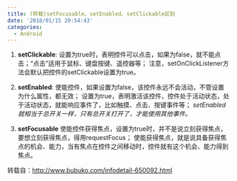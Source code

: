 ```yaml
---
title: (转载)setFocusable、setEnabled、setClickable区别
date: '2018/01/15 20:54:43'
categories:
  - Android
---
```



1. **setClickable**:  设置为true时，表明控件可以点击，如果为false，就不能点击；“点击”适用于鼠标、键盘按键、遥控器等；
注意，setOnClickListener方法会默认把控件的setClickable设置为true。


2. **setEnabled**:  使能控件，如果设置为false，该控件永远不会活动，不管设置为什么属性，都无效；
设置为true，表明激活该控件，控件处于活动状态，处于活动状态，就能响应事件了，比如触摸、点击、按键事件等；
*setEnabled就相当于总开关一样，只有总开关打开了，才能使用其他事件。*

3. **setFocusable** 使能控件获得焦点，设置为true时，并不是说立刻获得焦点，要想立刻获得焦点，得用requestFocus；
使能获得焦点，就是说具备获得焦点的机会、能力，当有焦点在控件之间移动时，控件就有这个机会、能力得到焦点。

转载自：http://www.bubuko.com/infodetail-650092.html
                                                                                                                                                                                                                                                                                                                                                                                                                                                                                                                                                                                                                                                                                                                                                                                                                                                                                                                                                                                                                                                                                                                                                                                                                                                                                                                                                                                                                                                                                                                                                                                                                                                                                                                                                                                                                                                                                                                                                                                                                                                                                                                                                                                                                                                                                                                                                                                                                                                                                                                                                                                                                                                                                                                                                                                                                                                                                                                                                                                                                                                                                                                                                                                                                                                                                                                                                                                                                                                                                                                                                                                                                                                                                                                                                                                                                                                                                                                                                                                                                                                                                                                                                                                                                                                                                                                                                                                                                                                                                                                                                                                                                                                                                                                                                                                                                                                                                                                                                                                                                                                                                                                                                                                                                                                                                                                                                                                                                                                                                                                                                                                                                                                                                                                                                                                                                                                                                                                                                                                                                                                                                                                                                                                                                                                                                                                                                                                                                                                                                                                                                                                                                                                                                                                                                                                                                                                                                                                                                                                                                                                                                                                                                                                                                                                                                                                                                                                                                                                                                                                                                                                                                                                                                                                                                                                                                                                                                                                                                                                                                                                                                                                                                                                                                                                                                                                                                                                                                                                                                                                                                                                                                                                                                                                                                                                                                                                                                                                                                                                                                                                                                                                                                                                                                                                                                                                                                                                                                                                                                                                                                                                                                           